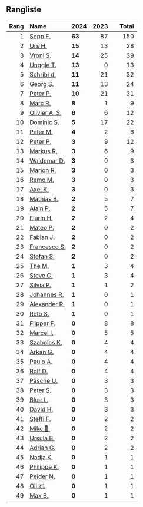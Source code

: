## Rangliste

|   Rang | Name                                                       | 2024   |   2023 |    |   Total |
|-------:|:-----------------------------------------------------------|:-------|-------:|:---|--------:|
|      1 | [Sepp F.](https://www.strava.com/athletes/16756310)        | **63** |     87 |    |     150 |
|      2 | [Urs H.](https://www.strava.com/athletes/372431)           | **15** |     13 |    |      28 |
|      3 | [Vroni S.](https://www.strava.com/athletes/29514203)       | **14** |     25 |    |      39 |
|      4 | [Unggle T.](https://www.strava.com/athletes/22347544)      | **13** |      0 |    |      13 |
|      5 | [Schribi d.](https://www.strava.com/athletes/11422737)     | **11** |     21 |    |      32 |
|      6 | [Georg S.](https://www.strava.com/athletes/916353)         | **11** |     13 |    |      24 |
|      7 | [Peter P.](https://www.strava.com/athletes/25457664)       | **10** |     21 |    |      31 |
|      8 | [Marc R.](https://www.strava.com/athletes/58984045)        | **8**  |      1 |    |       9 |
|      9 | [Olivier A.  S.](https://www.strava.com/athletes/28727279) | **6**  |      6 |    |      12 |
|     10 | [Dominic S.](https://www.strava.com/athletes/55489726)     | **5**  |     17 |    |      22 |
|     11 | [Peter M.](https://www.strava.com/athletes/14946812)       | **4**  |      2 |    |       6 |
|     12 | [Peter P.](https://www.strava.com/athletes/57591751)       | **3**  |      9 |    |      12 |
|     13 | [Markus R.](https://www.strava.com/athletes/4722924)       | **3**  |      6 |    |       9 |
|     14 | [Waldemar D.](https://www.strava.com/athletes/7070994)     | **3**  |      0 |    |       3 |
|     15 | [Marion R.](https://www.strava.com/athletes/26731457)      | **3**  |      0 |    |       3 |
|     16 | [Remo M.](https://www.strava.com/athletes/10098982)        | **3**  |      0 |    |       3 |
|     17 | [Axel K.](https://www.strava.com/athletes/59300995)        | **3**  |      0 |    |       3 |
|     18 | [Mathias B.](https://www.strava.com/athletes/49060784)     | **2**  |      5 |    |       7 |
|     19 | [Alain P.](https://www.strava.com/athletes/3430605)        | **2**  |      5 |    |       7 |
|     20 | [Flurin H.](https://www.strava.com/athletes/60467988)      | **2**  |      2 |    |       4 |
|     21 | [Mateo P.](https://www.strava.com/athletes/8923478)        | **2**  |      0 |    |       2 |
|     22 | [Fabian J.](https://www.strava.com/athletes/3980614)       | **2**  |      0 |    |       2 |
|     23 | [Francesco S.](https://www.strava.com/athletes/12378132)   | **2**  |      0 |    |       2 |
|     24 | [Stefan S.](https://www.strava.com/athletes/4143694)       | **2**  |      0 |    |       2 |
|     25 | [The M.](https://www.strava.com/athletes/6200327)          | **1**  |      3 |    |       4 |
|     26 | [Steve C.](https://www.strava.com/athletes/15992918)       | **1**  |      3 |    |       4 |
|     27 | [Silvia P.](https://www.strava.com/athletes/14573315)      | **1**  |      1 |    |       2 |
|     28 | [Johannes R.](https://www.strava.com/athletes/3824890)     | **1**  |      0 |    |       1 |
|     29 | [Alexander R.](https://www.strava.com/athletes/5329940)    | **1**  |      0 |    |       1 |
|     30 | [Reto S.](https://www.strava.com/athletes/9681288)         | **1**  |      0 |    |       1 |
|     31 | [Flipper F.](https://www.strava.com/athletes/42768485)     | **0**  |      8 |    |       8 |
|     32 | [Marcel I.](https://www.strava.com/athletes/7534298)       | **0**  |      5 |    |       5 |
|     33 | [Szabolcs K.](https://www.strava.com/athletes/14460104)    | **0**  |      4 |    |       4 |
|     34 | [Arkan G.](https://www.strava.com/athletes/8800165)        | **0**  |      4 |    |       4 |
|     35 | [Paulo A.](https://www.strava.com/athletes/21995947)       | **0**  |      4 |    |       4 |
|     36 | [Rolf D.](https://www.strava.com/athletes/18050383)        | **0**  |      4 |    |       4 |
|     37 | [Päsche U.](https://www.strava.com/athletes/28885166)      | **0**  |      3 |    |       3 |
|     38 | [Peter S.](https://www.strava.com/athletes/8718070)        | **0**  |      3 |    |       3 |
|     39 | [Blue L.](https://www.strava.com/athletes/84269972)        | **0**  |      3 |    |       3 |
|     40 | [David H.](https://www.strava.com/athletes/2116373)        | **0**  |      3 |    |       3 |
|     41 | [Steffi  F.](https://www.strava.com/athletes/96508304)     | **0**  |      2 |    |       2 |
|     42 | [Mike 🎲.](https://www.strava.com/athletes/6991554)         | **0**  |      2 |    |       2 |
|     43 | [Ursula B.](https://www.strava.com/athletes/7692435)       | **0**  |      2 |    |       2 |
|     44 | [Adrian G.](https://www.strava.com/athletes/18926488)      | **0**  |      2 |    |       2 |
|     45 | [Nadja K.](https://www.strava.com/athletes/16030256)       | **0**  |      1 |    |       1 |
|     46 | [Philippe K.](https://www.strava.com/athletes/10843886)    | **0**  |      1 |    |       1 |
|     47 | [Peider N.](https://www.strava.com/athletes/22440929)      | **0**  |      1 |    |       1 |
|     48 | [Oli 🇨.](https://www.strava.com/athletes/31956795)         | **0**  |      1 |    |       1 |
|     49 | [Max B.](https://www.strava.com/athletes/24834013)         | **0**  |      1 |    |       1 |